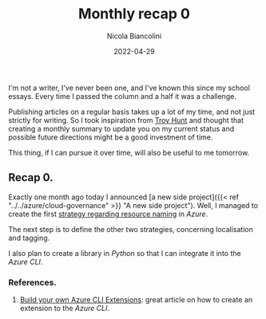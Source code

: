 ﻿---
title: Monthly recap 0
date: 2022-04-29
author: Nicola Biancolini
description: 
keywords: 
tags:
series:
  - Monthly Recap
cover:
  image: cover.jpg
  alt: Eagle with his gaze turned back on a pole
  relative: true
  caption: Photo by [Jp Valery](https://unsplash.com/@jpvalery?utm_source=unsplash&utm_medium=referral&utm_content=creditCopyText) on [Unsplash](https://unsplash.com/?utm_source=unsplash&utm_medium=referral&utm_content=creditCopyText)
---

I'm not a writer, I've never been one, and I've known this since my school essays. Every time I passed the column and a half it was a challenge.

Publishing articles on a regular basis takes up a lot of my time, and not just strictly for writing. So I took inspiration from [Troy Hunt](https://www.troyhunt.com/tag/weekly-update/) and thought that creating a monthly summary to update you on my current status and possible future directions might be a good investment of time.

This thing, if I can pursue it over time, will also be useful to me tomorrow.

## Recap 0.

Exactly one month ago today I announced [a new side project]({{< ref "../../azure/cloud-governance" >}} "A new side project"). Well, I managed to create the first [strategy regarding resource naming](https://github.com/binick/oh-my-azure-playground/tree/main/standards/naming) in *Azure*.

The next step is to define the other two strategies, concerning localisation and tagging.

I also plan to create a library in *Python* so that I can integrate it into the *Azure CLI*.

### References.

  1. [Build your own Azure CLI Extensions](https://dev.to/azure/build-your-own-azure-cli-extensions-42fk): great article on how to create an extension to the *Azure CLI*.
